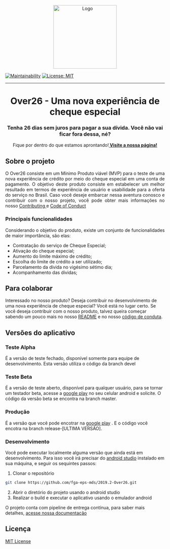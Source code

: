 <!-- Build Status - Maintainability --> 


<p align="center">
  <img src="https://i.ibb.co/TcRs6mJ/2e4fe184-7bdd-4498-ae84-d88d4c00fc71.jpg" height="200px" alt="Logo">

</p>

[![Maintainability](https://api.codeclimate.com/v1/badges/c851dcabaf95d246afd4/maintainability)](https://codeclimate.com/github/fga-eps-mds/2019.2-Grupo2/maintainability) [![License: MIT](https://img.shields.io/badge/License-MIT-yellow.svg)](https://opensource.org/licenses/MIT)

<hr>
<h1 align="center"> Over26 - Uma nova experiência de cheque especial </h1> 

<h3 align="center">Tenha 26 dias sem juros para pagar a sua dívida. Você não vai ficar fora dessa, né?</h3>

<p align="center">
    Fique por dentro do que estamos aprontando!<a href="https://fga-eps-mds.github.io/2019.2-Over26/#/"><strong> Visite a nossa página!</strong></a>
</p>
  
## Sobre o projeto

<p align="justify">
  O Over26 consiste em um Mínimo Produto viável (MVP) para o teste de uma nova experiência de crédito por meio do cheque especial em uma conta de pagamento. O objetivo deste produto consiste em estabelecer um melhor resultado em termos de experiência de usuário e usabilidade para a oferta do serviço no Brasil. Caso você deseje embarcar nessa aventura conosco e contribuir com o nosso projeto, você pode obter mais informações no nosso <a href="https://github.com/fga-eps-mds/2019.2-Grupo2/blob/master/.github/CONTRIBUTING.md">Contributing </a> e <a href="https://github.com/fga-eps-mds/2019.2-Grupo2/blob/master/.github/CODE_OF_CONDUCT.md">Code of Conduct </a>
</p>

### Principais funcionalidades

<p align="justify"> 
  Considerando o objetivo do produto, existe um conjunto de funcionalidades de maior importância, são elas:
  
  * Contratação do serviço de Cheque Especial;
  * Ativação do cheque especial;
  * Aumento do limite máximo de crédito;
  * Escolha do limite de crédito a ser utilizado; 
  * Parcelamento da dívida no vigésimo sétimo dia; 
  * Acompanhamento das dívidas;
</p>

## Para colaborar
Interessado no nosso produto? Deseja contribuir no desenvolvimento de uma nova experiência de cheque especial? Você está no lugar certo. Se você deseja contribuir com o nosso produto, talvez queira começar sabendo um pouco mais no nosso [README](https://github.com/fga-eps-mds/2019.2-Over26) e no nosso [código de conduta](https://github.com/fga-eps-mds/2019.2-Over26/blob/master/.github/CODE_OF_CONDUCT.md). 


## Versões do aplicativo
### Teste Alpha
É a versão de teste fechado, disponível somente para equipe de desenvolvimento. Esta versão utiliza o código da branch devel

### Teste Beta
É a versão de teste aberto, disponível para qualquer usuário, para se tornar um testador beta, acesse a [google play](https://play.google.com/store/apps/details?id=com.eps.creditoffer) no seu celular android e solicite. O código da versão beta se encontra na branch master.
### Produção
É a versão que você pode encotrar na [google play](https://play.google.com/store/apps/details?id=com.eps.creditoffer) . E o código você encotra na branch release-[ULTIMA VERSÂO].


### Desenvolvimento
Você pode executar localmente alguma versão que ainda está em desenvolvimento. Para isso você irá precisar do [android studio](https://developer.android.com/studio) instalado em sua máquina, e seguir os sequintes passos:
1. Clonar o repositório
```sh
git clone https://github.com/fga-eps-mds/2019.2-Over26.git
```
2. Abrir o diretório do projeto usando o android studio
3. Realizar o build e executar o aplicativo usando o emulador android

O projeto conta com pipeline de entrega contínua, para saber mais detalhes, [acesse nossa documentação](https://fga-eps-mds.github.io/2019.2-Over26/#/documentation/continuous-delivery)

## Licença

[MIT License
](https://github.com/fga-eps-mds/2019.2-Grupo2/blob/master/LICENSE)